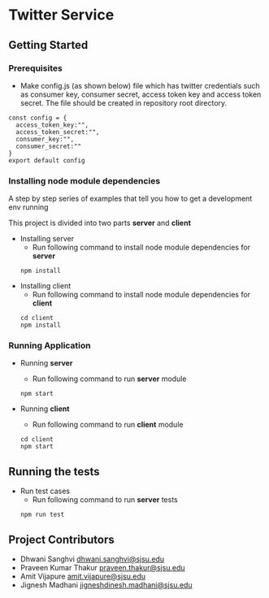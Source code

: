# Twitter Service

## Getting Started

### Prerequisites

- Make config.js (as shown below) file which has twitter credentials such as consumer key, consumer secret, access token key and access token secret. The file should be created in repository root directory.

```
const config = {
  access_token_key:"",
  access_token_secret:"",
  consumer_key:"",
  consumer_secret:""
}
export default config

```


### Installing node module dependencies

A step by step series of examples that tell you how to get a development env running

This project is divided into  two parts **server** and **client**

- Installing server
  - Run following command to install node module dependencies for **server**
  ```
  npm install
  ```
- Installing client
  - Run following command to install node module dependencies for **client**
  ```
  cd client
  npm install
  ```

### Running Application

- Running **server**
  - Run following command to run **server** module
  ```
  npm start
  ```

- Running **client**
  - Run following command to run **client** module
  ```
  cd client
  npm start
  ```

## Running the tests

- Run test cases
  - Run following command to run **server** tests
  ```
  npm run test
  ```


## Project Contributors
- Dhwani Sanghvi <dhwani.sanghvi@sjsu.edu>
- Praveen Kumar Thakur <praveen.thakur@sjsu.edu>
- Amit Vijapure <amit.vijapure@sjsu.edu>
- Jignesh Madhani <jigneshdinesh.madhani@sjsu.edu>
